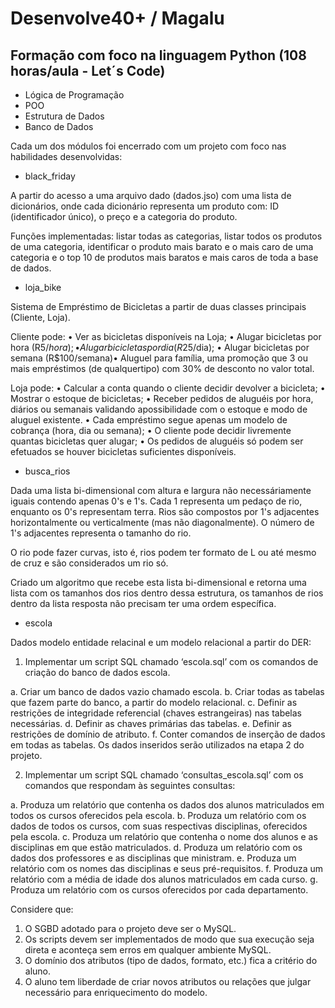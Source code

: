 # Desenvolve40+ / Magalu

## Formação com foco na linguagem Python (108 horas/aula - Let´s Code)

- Lógica de Programação
- POO
- Estrutura de Dados
- Banco de Dados

Cada um dos módulos foi encerrado com um projeto com foco nas habilidades desenvolvidas:

- black_friday 

A partir do acesso a uma arquivo dado (dados.jso) com uma lista de dicionários, onde cada dicionário representa um produto com: 
ID (identificador único), o preço e a categoria do produto. 

Funções implementadas: listar todas as categorias, listar todos os produtos de uma categoria, identificar o produto mais barato e o mais caro de uma categoria e o top 10 de produtos mais baratos e mais caros de toda a base de dados.

- loja_bike

Sistema de Empréstimo de Bicicletas a partir de duas classes principais (Cliente, Loja).

Cliente pode: • Ver as bicicletas disponíveis na Loja; • Alugar bicicletas por hora (R$5/hora); • Alugar bicicletas por dia (R$25/dia); • Alugar bicicletas por semana (R$100/semana)• Aluguel para família, uma promoção que 3 ou mais empréstimos (de qualquertipo) com 30% de desconto no valor total.

Loja pode: • Calcular a conta quando o cliente decidir devolver a bicicleta; • Mostrar o estoque de bicicletas; • Receber pedidos de aluguéis por hora, diários ou semanais validando apossibilidade com o estoque e modo de aluguel existente. • Cada empréstimo segue apenas um modelo de cobrança (hora, dia ou semana); 
 • O cliente pode decidir livremente quantas bicicletas quer alugar; • Os pedidos de aluguéis só podem ser efetuados se houver bicicletas suficientes disponíveis.

- busca_rios

Dada uma lista bi-dimensional com altura e largura não necessáriamente iguais contendo apenas 0's e 1's. 
Cada 1 representa um pedaço de rio, enquanto os 0's representam terra. Rios são compostos por 1's adjacentes horizontalmente ou verticalmente (mas não diagonalmente). 
O número de 1's adjacentes representa o tamanho do rio.

O rio pode fazer curvas, isto é, rios podem ter formato de L ou até mesmo de cruz e são considerados um rio só.

Criado um algoritmo que recebe esta lista bi-dimensional e retorna uma lista com os tamanhos dos rios dentro dessa estrutura, os tamanhos de rios dentro da lista resposta não precisam ter uma ordem específica.

- escola

Dados modelo entidade relacinal e um modelo relacional a partir do DER: 

1.	Implementar um script SQL chamado ‘escola.sql’ com os comandos de criação do banco de dados escola.

  a.	Criar um banco de dados vazio chamado escola.
  b.	Criar todas as tabelas que fazem parte do banco, a partir do modelo relacional.
  c.	Definir as restrições de integridade referencial (chaves estrangeiras) nas tabelas necessárias.
  d.	Definir as chaves primárias das tabelas.
  e.	Definir as restrições de domínio de atributo.
  f.	Conter comandos de inserção de dados em todas as tabelas. Os dados inseridos serão utilizados na etapa 2 do projeto.

2.	Implementar um script SQL chamado ‘consultas_escola.sql’ com os comandos que respondam às seguintes consultas:

  a.	Produza um relatório que contenha os dados dos alunos matriculados em todos os cursos oferecidos pela escola.
  b.	Produza um relatório com os dados de todos os cursos, com suas respectivas disciplinas, oferecidos pela escola.
  c.	Produza um relatório que contenha o nome dos alunos e as disciplinas em que estão matriculados.
  d.	Produza um relatório com os dados dos professores e as disciplinas que ministram.
  e.	Produza um relatório com os nomes das disciplinas e seus pré-requisitos.
  f.	Produza um relatório com a média de idade dos alunos matriculados em cada curso.
  g.	Produza um relatório com os cursos oferecidos por cada departamento.

Considere que:

1.	O SGBD adotado para o projeto deve ser o MySQL.
2.	Os scripts devem ser implementados de modo que sua execução seja direta e aconteça sem erros em qualquer ambiente MySQL.
3.	O domínio dos atributos (tipo de dados, formato, etc.) fica a critério do aluno.
4.	O aluno tem liberdade de criar novos atributos ou relações que julgar necessário para enriquecimento do modelo.

